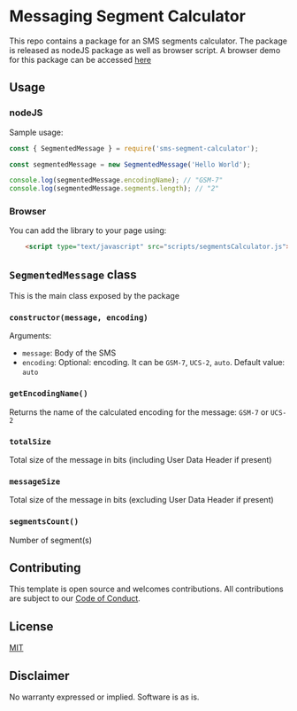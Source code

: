 # Messaging Segment Calculator

This repo contains a package for an SMS segments calculator. The package is released as nodeJS package as well as browser script. 
A browser demo for this package can be accessed [here](https://twiliodeved.github.io/message-segment-calculator/)

## Usage 

### nodeJS

Sample usage: 

```javascript
const { SegmentedMessage } = require('sms-segment-calculator');

const segmentedMessage = new SegmentedMessage('Hello World');

console.log(segmentedMessage.encodingName); // "GSM-7"
console.log(segmentedMessage.segments.length); // "2"
```

### Browser

You can add the library to your page using: 

```html
    <script type="text/javascript" src="scripts/segmentsCalculator.js"></script>
```

## `SegmentedMessage` class

This is the main class exposed by the package

### `constructor(message, encoding)`
Arguments:
* `message`: Body of the SMS 
* `encoding`: Optional: encoding. It can be `GSM-7`, `UCS-2`, `auto`. Default value: `auto`

### `getEncodingName()`

Returns the name of the calculated encoding for the message: `GSM-7` or `UCS-2`

### `totalSize`

Total size of the message in bits (including User Data Header if present)

### `messageSize`

Total size of the message in bits (excluding User Data Header if present)

### `segmentsCount()`

Number of segment(s)

## Contributing

This template is open source and welcomes contributions. All contributions are subject to our [Code of Conduct](https://github.com/twilio-labs/.github/blob/master/CODE_OF_CONDUCT.md).

## License

[MIT](http://www.opensource.org/licenses/mit-license.html)

## Disclaimer

No warranty expressed or implied. Software is as is.

[twilio]: https://www.twilio.com